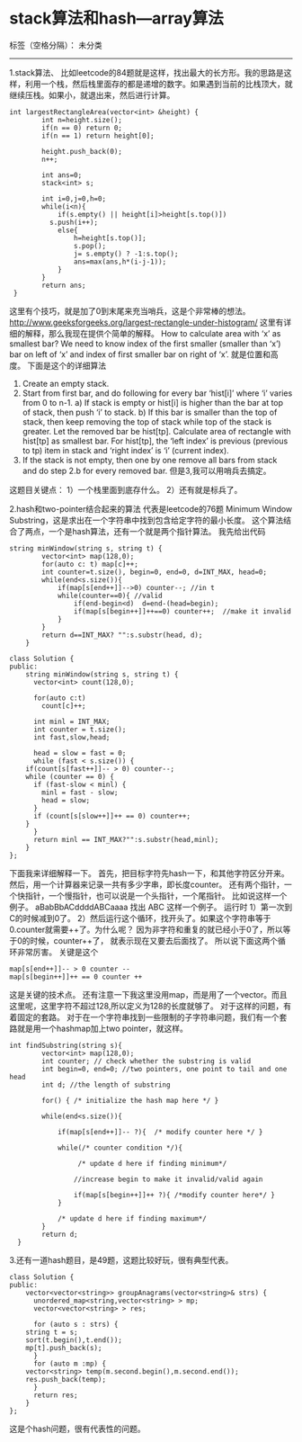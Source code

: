 ﻿# stack算法和hash—array算法

标签（空格分隔）： 未分类

---

1.stack算法、
比如leetcode的84题就是这样，找出最大的长方形。我的思路是这样，利用一个栈，然后栈里面存的都是递增的数字。如果遇到当前的比栈顶大，就继续压栈。如果小，就退出来，然后进行计算。
```
int largestRectangleArea(vector<int> &height) {
        int n=height.size();
        if(n == 0) return 0;
        if(n == 1) return height[0];
        
        height.push_back(0);
        n++;
        
        int ans=0;
        stack<int> s;
        
        int i=0,j=0,h=0;
        while(i<n){
            if(s.empty() || height[i]>height[s.top()]) 
	      s.push(i++);
            else{
                h=height[s.top()];
                s.pop();
                j= s.empty() ? -1:s.top();
                ans=max(ans,h*(i-j-1));
            }
        }
        return ans;
 }
```
这里有个技巧，就是加了0到末尾来充当哨兵，这是个非常棒的想法。
http://www.geeksforgeeks.org/largest-rectangle-under-histogram/
这里有详细的解释，那么我现在提供个简单的解释。
How to calculate area with ‘x’ as smallest bar? We need to know index of the first smaller (smaller than ‘x’) bar on left of ‘x’ and index of first smaller bar on right of ‘x’. 
就是位置和高度。
下面是这个的详细算法
1) Create an empty stack.
2) Start from first bar, and do following for every bar ‘hist[i]’ where ‘i’ varies from 0 to n-1.
a) If stack is empty or hist[i] is higher than the bar at top of stack, then push ‘i’ to stack.
b) If this bar is smaller than the top of stack, then keep removing the top of stack while top of the stack is greater. Let the removed bar be hist[tp]. Calculate area of rectangle with hist[tp] as smallest bar. For hist[tp], the ‘left index’ is previous (previous to tp) item in stack and ‘right index’ is ‘i’ (current index).
3) If the stack is not empty, then one by one remove all bars from stack and do step 2.b for every removed bar.
但是3,我可以用哨兵去搞定。

这题目关键点：
1）一个栈里面到底存什么。
2）还有就是标兵了。

2.hash和two-pointer结合起来的算法
代表是leetcode的76题 Minimum Window Substring，这是求出在一个字符串中找到包含给定字符的最小长度。
这个算法结合了两点，一个是hash算法，还有一个就是两个指针算法。
我先给出代码
```
string minWindow(string s, string t) {
        vector<int> map(128,0);
        for(auto c: t) map[c]++;
        int counter=t.size(), begin=0, end=0, d=INT_MAX, head=0;
        while(end<s.size()){
            if(map[s[end++]]-->0) counter--; //in t
            while(counter==0){ //valid
                if(end-begin<d)  d=end-(head=begin);
                if(map[s[begin++]]++==0) counter++;  //make it invalid
            }  
        }
        return d==INT_MAX? "":s.substr(head, d);
    }

class Solution {
public:
    string minWindow(string s, string t) {
      vector<int> count(128,0);

      for(auto c:t)
	    count[c]++;
      
      int minl = INT_MAX;
      int counter = t.size();
      int fast,slow,head;
      
      head = slow = fast = 0;
      while (fast < s.size()) {
	if(count[s[fast++]]-- > 0) counter--;
	while (counter == 0) {
	  if (fast-slow < minl) {
	    minl = fast - slow;
	    head = slow;
	  }
	  if (count[s[slow++]]++ == 0) counter++;
	}
      }
      return minl == INT_MAX?"":s.substr(head,minl);
    }
};
```
下面我来详细解释一下。
首先，把目标字符先hash一下，和其他字符区分开来。
然后，用一个计算器来记录一共有多少字串，即长度counter。
还有两个指针，一个快指针，一个慢指针，也可以说是一个头指针，一个尾指针。
比如说这样一个例子。
aBabBbACddddABCaaaa 找出 ABC
这样一个例子。
运行时
1）第一次到C的时候减到0了。
2）然后运行这个循环，找开头了。如果这个字符串等于0.counter就需要++了。为什么呢？
因为非字符和重复的就已经小于0了，所以等于0的时候，counter++了， 就表示现在又要去后面找了。
所以说下面这两个循环非常厉害。
关键是这个
```
map[s[end++]]-- > 0 counter --
map[s[begin++]]++ == 0 counter ++
```
这是关键的技术点。
还有注意一下我这里没用map，而是用了一个vector。而且这里呢，这里字符不超过128,所以定义为128的长度就够了。
对于这样的问题，有着固定的套路。
对于在一个字符串找到一些限制的子字符串问题，我们有一个套路就是用一个hashmap加上two pointer，就这样。
```
int findSubstring(string s){
        vector<int> map(128,0);
        int counter; // check whether the substring is valid
        int begin=0, end=0; //two pointers, one point to tail and one  head
        int d; //the length of substring

        for() { /* initialize the hash map here */ }

        while(end<s.size()){

            if(map[s[end++]]-- ?){  /* modify counter here */ }

            while(/* counter condition */){ 
                 
                 /* update d here if finding minimum*/

                //increase begin to make it invalid/valid again
                
                if(map[s[begin++]]++ ?){ /*modify counter here*/ }
            }  

            /* update d here if finding maximum*/
        }
        return d;
  }
```

3.还有一道hash题目，是49题，这题比较好玩，很有典型代表。
```
class Solution {
public:
    vector<vector<string>> groupAnagrams(vector<string>& strs) {
      unordered_map<string,vector<string> > mp;
      vector<vector<string> > res;

      for (auto s : strs) {
	string t = s;
	sort(t.begin(),t.end());
	mp[t].push_back(s);
      }
      for (auto m :mp) {
	vector<string> temp(m.second.begin(),m.second.end());
	res.push_back(temp);
      }
      return res;
    }
};

```
这是个hash问题，很有代表性的问题。